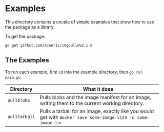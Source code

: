 # Examples

This directory contains a couple of simple examples that show how to use the package as a library.

To get the package:

```
go get github.com/aceeric/imgpull@v2.1.0
```

## The Examples

To run each example, first `cd` into the example directory, then `go run main.go`.

| Directory | What it does |
|-|-|
| `pullblobs` | Pulls blobs and the image manifest for an image, writing them to the current working directory. |
| `pulltarball` | Pulls a tarball for an image, exactly like you would get with `docker save some-image:v123 -o some-image.tar` |
